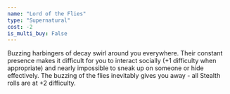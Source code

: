 ```yaml
---
name: "Lord of the Flies"
type: "Supernatural"
cost: -2
is_multi_buy: False
---
```


Buzzing harbingers of decay swirl around you everywhere. Their constant presence makes it difficult for you to interact socially (+1 difficulty when appropriate) and nearly impossible to sneak up on someone or hide effectively. The buzzing of the flies inevitably gives you away - all Stealth rolls are at +2 difficulty.